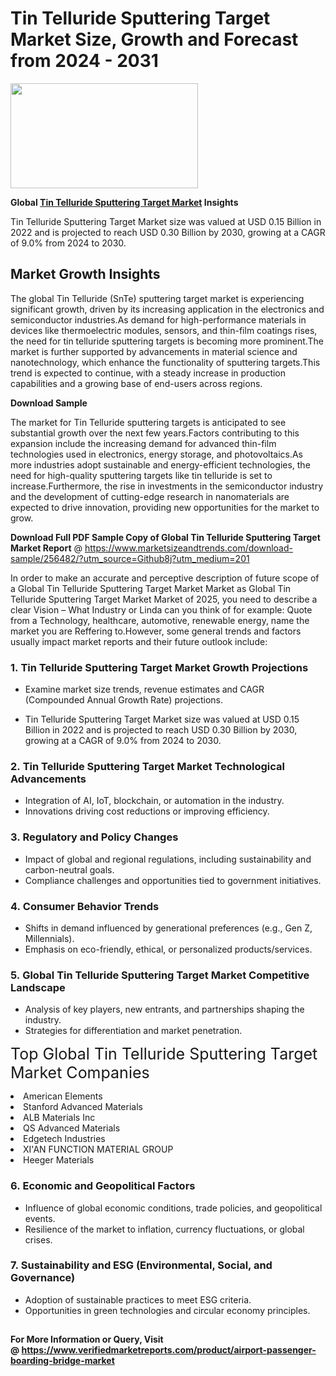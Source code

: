 <H1>Tin Telluride Sputtering Target Market Size, Growth and Forecast from 2024 - 2031</H1><img class="aligncenter size-medium wp-image-584254" src="https://thirdeyenews.in/wp-content/uploads/2024/09/Global-Market-Research-300x168.jpeg" alt="" width="300" height="168" /><p><strong>Global&nbsp;<a href="https://www.marketsizeandtrends.com/download-sample/256482/?utm_source=Github8j?utm_medium=201">Tin Telluride Sputtering Target Market</a> Insights</strong></p><p>Tin Telluride Sputtering Target Market size was valued at USD 0.15 Billion in 2022 and is projected to reach USD 0.30 Billion by 2030, growing at a CAGR of 9.0% from 2024 to 2030.</p><p><!DOCTYPE html> <html lang="en"> <head> <meta charset="UTF-8"> <meta name="viewport" content="width=device-width, initial-scale=1.0"> <title>Tin Telluride Sputtering Target Market Growth Insights</title> </head> <body> <h2>Market Growth Insights</h2> <p> The global Tin Telluride (SnTe) sputtering target market is experiencing significant growth, driven by its increasing application in the electronics and semiconductor industries.As demand for high-performance materials in devices like thermoelectric modules, sensors, and thin-film coatings rises, the need for tin telluride sputtering targets is becoming more prominent.The market is further supported by advancements in material science and nanotechnology, which enhance the functionality of sputtering targets.This trend is expected to continue, with a steady increase in production capabilities and a growing base of end-users across regions.</p> <p><strong>Download Sample</strong></p> <p> The market for Tin Telluride sputtering targets is anticipated to see substantial growth over the next few years.Factors contributing to this expansion include the increasing demand for advanced thin-film technologies used in electronics, energy storage, and photovoltaics.As more industries adopt sustainable and energy-efficient technologies, the need for high-quality sputtering targets like tin telluride is set to increase.Furthermore, the rise in investments in the semiconductor industry and the development of cutting-edge research in nanomaterials are expected to drive innovation, providing new opportunities for the market to grow.</p> <p><span class=""><strong>Download Full PDF Sample Copy of Global Tin Telluride Sputtering Target Market Report</strong> @ <a href="https://www.marketsizeandtrends.com/download-sample/256482/?utm_source=Github8j?utm_medium=201" target="_blank">https://www.marketsizeandtrends.com/download-sample/256482/?utm_source=Github8j?utm_medium=201</a></span></p><p>In order to make an accurate and perceptive description of future scope of a Global&nbsp;Tin Telluride Sputtering Target Market Market as Global&nbsp;Tin Telluride Sputtering Target Market Market of 2025, you need to describe a clear Vision &ndash; What Industry or Linda can you think of for example: Quote from a Technology, healthcare, automotive, renewable energy, name the market you are Reffering to.However, some general trends and factors usually impact market reports and their future outlook include:</p><h3>1.&nbsp;<strong>Tin Telluride Sputtering Target Market Growth Projections</strong></h3><ul><li>Examine market size trends, revenue estimates and CAGR (Compounded Annual Growth Rate) projections.</li><li><p>Tin Telluride Sputtering Target Market size was valued at USD 0.15 Billion in 2022 and is projected to reach USD 0.30 Billion by 2030, growing at a CAGR of 9.0% from 2024 to 2030.</p></li></ul><h3>2.&nbsp;<strong>Tin Telluride Sputtering Target Market Technological Advancements</strong></h3><ul><li>Integration of AI, IoT, blockchain, or automation in the industry.</li><li>Innovations driving cost reductions or improving efficiency.</li></ul><h3>3.&nbsp;<strong>Regulatory and Policy Changes</strong></h3><ul><li>Impact of global and regional regulations, including sustainability and carbon-neutral goals.</li><li>Compliance challenges and opportunities tied to government initiatives.</li></ul><h3>4.&nbsp;<strong>Consumer Behavior Trends</strong></h3><ul><li>Shifts in demand influenced by generational preferences (e.g., Gen Z, Millennials).</li><li>Emphasis on eco-friendly, ethical, or personalized products/services.</li></ul><h3>5.&nbsp;<strong>Global Tin Telluride Sputtering Target Market Competitive Landscape</strong></h3><ul><li>Analysis of key players, new entrants, and partnerships shaping the industry.</li><li>Strategies for differentiation and market penetration.</li></ul><p data-pm-slice="1 1 []"><span style="color: inherit; font-family: inherit; font-size: 25px;">Top Global Tin Telluride Sputtering Target Market Companies</span></p><div class="" data-test-id=""><p><li>American Elements</li><li> Stanford Advanced Materials</li><li> ALB Materials Inc</li><li> QS Advanced Materials</li><li> Edgetech Industries</li><li> XI'AN FUNCTION MATERIAL GROUP</li><li> Heeger Materials</li></p></div><h3>6.&nbsp;<strong>Economic and Geopolitical Factors</strong></h3><ul><li>Influence of global economic conditions, trade policies, and geopolitical events.</li><li>Resilience of the market to inflation, currency fluctuations, or global crises.</li></ul><h3>7.&nbsp;<strong>Sustainability and ESG (Environmental, Social, and Governance)</strong></h3><ul><li>Adoption of sustainable practices to meet ESG criteria.</li><li>Opportunities in green technologies and circular economy principles.</li></ul><h2><strong style="font-size: 14px;">For More Information or Query, Visit @&nbsp;</strong><a style="background-color: #ffffff; font-size: 14px;" href="https://www.marketsizeandtrends.com/report/tin-telluride-sputtering-target-market/" target="_blank">https://www.verifiedmarketreports.com/product/airport-passenger-boarding-bridge-market</a></h2>